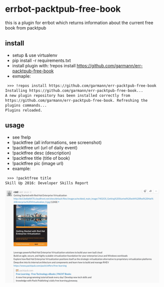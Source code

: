 # errbot-packtpub-free-book

this is a plugin for errbot which returns information about the current free book from packtpub

## install
- setup & use virtualenv
- pip install -r requirements.txt
- install plugin with: !repos install https://github.com/garmann/err-packtpub-free-book
- exmaple:
```
 >>> !repos install https://github.com/garmann/err-packtpub-free-book
Installing https://github.com/garmann/err-packtpub-free-book...
A new plugin repository has been installed correctly from https://github.com/garmann/err-packtpub-free-book. Refreshing the plugins commands...
Plugins reloaded.
```

## usage
- see !help
- !packtfree (all informations, see screenshot)
- !packtfree url (url of daily event)
- !packtfree desc (description)
- !packtfree title (title of book)
- !packtfree pic (image url)
- example:
```
 >>> !packtfree title
Skill Up 2016: Developer Skills Report
```

![alt text](https://github.com/garmann/err-packtpub-free-book/raw/master/example.png "logo")
